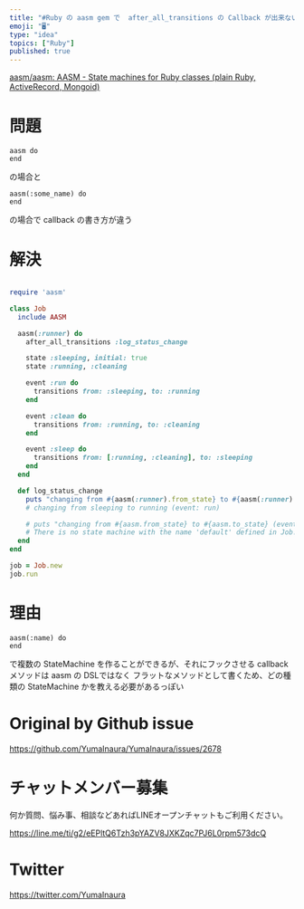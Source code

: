 ```yaml
---
title: "#Ruby の aasm gem で  after_all_transitions の Callback が出来ない : AASM::Unk"
emoji: "🖥"
type: "idea"
topics: ["Ruby"]
published: true
---
```


[aasm/aasm: AASM - State machines for Ruby classes (plain Ruby, ActiveRecord, Mongoid)](https://github.com/aasm/aasm#callbacks)

# 問題

```
aasm do
end
```

の場合と

```
aasm(:some_name) do
end
```

の場合で callback の書き方が違う

# 解決


```rb

require 'aasm'

class Job
  include AASM

  aasm(:runner) do
    after_all_transitions :log_status_change

    state :sleeping, initial: true
    state :running, :cleaning

    event :run do
      transitions from: :sleeping, to: :running
    end

    event :clean do
      transitions from: :running, to: :cleaning
    end

    event :sleep do
      transitions from: [:running, :cleaning], to: :sleeping
    end
  end

  def log_status_change
    puts "changing from #{aasm(:runner).from_state} to #{aasm(:runner).to_state} (event: #{aasm(:runner).current_event})"
    # changing from sleeping to running (event: run)

    # puts "changing from #{aasm.from_state} to #{aasm.to_state} (event: #{aasm.current_event})"
    # There is no state machine with the name 'default' defined in Job! (AASM::UnknownStateMachineError)
  end
end

job = Job.new
job.run

```

# 理由

```
aasm(:name) do
end
```

で複数の StateMachine を作ることができるが、それにフックさせる callback メソッドは aasm の DSLではなく フラットなメソッドとして書くため、どの種類の StateMachine かを教える必要があるっぽい




# Original by Github issue

https://github.com/YumaInaura/YumaInaura/issues/2678








<!-- Update From Qiita API -->

# チャットメンバー募集


何か質問、悩み事、相談などあればLINEオープンチャットもご利用ください。

https://line.me/ti/g2/eEPltQ6Tzh3pYAZV8JXKZqc7PJ6L0rpm573dcQ





# Twitter


https://twitter.com/YumaInaura


<!-- Update From Qiita API -->


